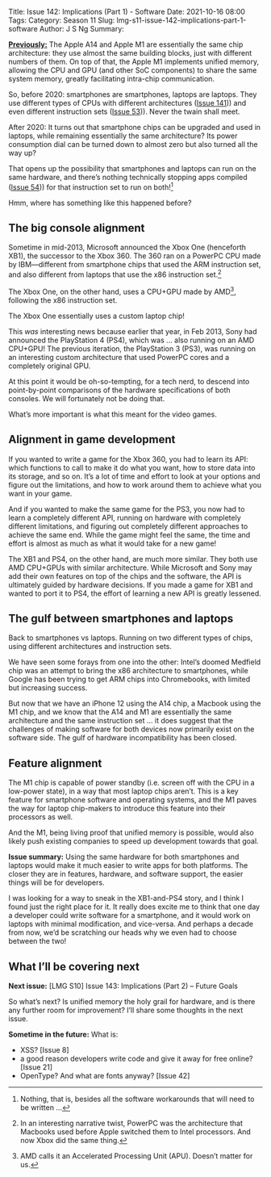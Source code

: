 Title: Issue 142: Implications (Part 1) - Software
Date: 2021-10-16 08:00
Tags: 
Category: Season 11
Slug: lmg-s11-issue-142-implications-part-1-software
Author: J S Ng
Summary: 

[**Previously:**](https://buttondown.email/laymansguide/archive/) The Apple A14 and Apple M1 are essentially the same chip architecture: they use almost the same building blocks, just with different numbers of them. On top of that, the Apple M1 implements unified memory, allowing the CPU and GPU (and other SoC components) to share the same system memory, greatly facilitating intra-chip communication.

So, before 2020: smartphones are smartphones, laptops are laptops. They use different types of CPUs with different architectures ([Issue 141]({filename}/season11/issue141/issue141.md))) and even different instruction sets ([Issue 53]({filename}/season5/issue053/issue053.md))). Never the twain shall meet.

After 2020: It turns out that smartphone chips can be upgraded and used in laptops, while remaining essentially the same architecture? Its power consumption dial can be turned down to almost zero but also turned all the way up?

That opens up the possibility that smartphones and laptops can run on the same hardware, and there’s nothing technically stopping apps compiled ([Issue 54]({filename}/season5/issue054/issue054.md))) for that instruction set to run on both![^1]

[^1]: Nothing, that is, besides all the software workarounds that will need to be written ...

Hmm, where has something like this happened before?

## The big console alignment

Sometime in mid-2013, Microsoft announced the Xbox One (henceforth XB1), the successor to the Xbox 360. The 360 ran on a PowerPC CPU made by IBM—different from smartphone chips that used the ARM instruction set, and also different from laptops that use the x86 instruction set.[^2]

[^2]: In an interesting narrative twist, PowerPC was the architecture that Macbooks used before Apple switched them to Intel processors. And now Xbox did the same thing.

The Xbox One, on the other hand, uses a CPU+GPU made by AMD[^3], following the x86 instruction set.

[^3]: AMD calls it an Accelerated Processing Unit (APU). Doesn’t matter for us.

The Xbox One essentially uses a custom laptop chip!

This *was* interesting news because earlier that year, in Feb 2013, Sony had announced the PlayStation 4 (PS4), which was ... also running on an AMD CPU+GPU! The previous iteration, the PlayStation 3 (PS3), was running on an interesting custom architecture that used PowerPC cores and a completely original GPU.

At this point it would be oh-so-tempting, for a tech nerd, to descend into point-by-point comparisons of the hardware specifications of both consoles. We will fortunately not be doing that.

What’s more important is what this meant for the video games.

## Alignment in game development

If you wanted to write a game for the Xbox 360, you had to learn its API: which functions to call to make it do what you want, how to store data into its storage, and so on. It’s a lot of time and effort to look at your options and figure out the limitations, and how to work around them to achieve what you want in your game.

And if you wanted to make the same game for the PS3, you now had to learn a completely different API, running on hardware with completely different limitations, and figuring out completely different approaches to achieve the same end. While the game might feel the same, the time and effort is almost as much as what it would take for a new game!

The XB1 and PS4, on the other hand, are much more similar. They both use AMD CPU+GPUs with similar architecture. While Microsoft and Sony may add their own features on top of the chips and the software, the API is ultimately guided by hardware decisions. If you made a game for XB1 and wanted to port it to PS4, the effort of learning a new API is greatly lessened.

## The gulf between smartphones and laptops

Back to smartphones vs laptops. Running on two different types of chips, using different architectures and instruction sets.

We have seen some forays from one into the other: Intel’s doomed Medfield chip was an attempt to bring the x86 architecture to smartphones, while Google has been trying to get ARM chips into Chromebooks, with limited but increasing success.

But now that we have an iPhone 12 using the A14 chip, a Macbook using the M1 chip, and we know that the A14 and M1 are essentially the same architecture and the same instruction set … it does suggest that the challenges of making software for both devices now primarily exist on the software side. The gulf of hardware incompatibility has been closed.

## Feature alignment

The M1 chip is capable of power standby (i.e. screen off with the CPU in a low-power state), in a way that most laptop chips aren’t. This is a key feature for smartphone software and operating systems, and the M1 paves the way for laptop chip-makers to introduce this feature into their processors as well.

And the M1, being living proof that unified memory is possible, would also likely push existing companies to speed up development towards that goal.

**Issue summary:** Using the same hardware for both smartphones and laptops would make it much easier to write apps for both platforms. The closer they are in features, hardware, and software support, the easier things will be for developers.

I was looking for a way to sneak in the XB1-and-PS4 story, and I think I found just the right place for it. It really does excite me to think that one day a developer could write software for a smartphone, and it would work on laptops with minimal modification, and vice-versa. And perhaps a decade from now, we’d be scratching our heads why we even had to choose between the two!

## What I’ll be covering next

**Next issue:** [LMG S10] Issue 143: Implications (Part 2) – Future Goals

So what’s next? Is unified memory the holy grail for hardware, and is there any further room for improvement? I’ll share some thoughts in the next issue.

**Sometime in the future:** What is:

- XSS? [Issue 8]
- a good reason developers write code and give it away for free online? [Issue 21]
- OpenType? And what are fonts anyway? [Issue 42]
